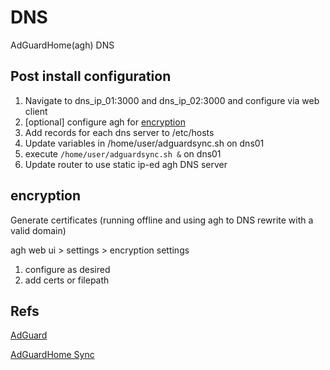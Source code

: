 # DNS

AdGuardHome(agh) DNS

## Post install configuration
1. Navigate to dns_ip_01:3000 and dns_ip_02:3000 and configure via web client
2. [optional] configure agh for [encryption](#encryption)
3. Add records for each dns server to /etc/hosts
4. Update variables in /home/user/adguardsync.sh on dns01
5. execute `/home/user/adguardsync.sh &` on dns01
6. Update router to use static ip-ed agh DNS server

## encryption
Generate certificates (running offline and using agh to DNS rewrite with a valid domain)

agh web ui > settings > encryption settings
1. configure as desired
2. add certs or filepath

## Refs

[AdGuard](https://github.com/AdguardTeam/AdguardHome)

[AdGuardHome Sync](https://github.com/bakito/adguardhome-sync)
